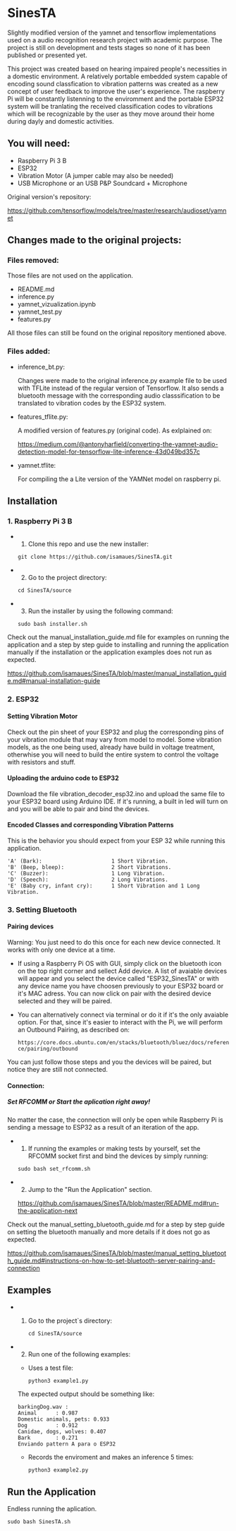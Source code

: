 # SinesTA
  Slightly modified version of the yamnet and tensorflow implementations used on a audio recognition research project with academic purpose. The project is still on development and tests stages so none of it has been published or presented yet.
  
  This project was created based on hearing impaired people's necessities in a domestic environment. A relatively portable embedded system capable of encoding sound classfication to vibration patterns was created as a new concept of user feedback to improve the user's experience. The raspberry Pi will be constantly listenning to the enviromment and the portable ESP32 system will be tranlating the received classification codes to vibrations which will be recognizable by the user as they move around their home during dayly and domestic activities.

## You will need:
- Raspberry Pi 3 B
- ESP32
- Vibration Motor (A jumper cable may also be needed)
- USB Microphone or an USB P&P Soundcard + Microphone

Original version's repository:

https://github.com/tensorflow/models/tree/master/research/audioset/yamnet

## Changes made to the original projects:
### Files removed:

Those files are not used on the application.
- README.md
- inference.py
- yamnet_vizualization.ipynb
- yamnet_test.py
- features.py

All those files can still be found on the original repository mentioned above.

### Files added:
- inference_bt.py:

  Changes were made to the original inference.py example file to be used with TFLite instead of the regular version of Tensorflow. It also sends a bluetooth message with the corresponding audio classsification to be translated to vibration codes by the ESP32 system.

- features_tflite.py:

  A modified version of features.py (original code). As exlplained on:
  
  https://medium.com/@antonyharfield/converting-the-yamnet-audio-detection-model-for-tensorflow-lite-inference-43d049bd357c

- yamnet.tflite:

  For compiling the a Lite version of the YAMNet model on raspberry pi.

## Installation

### 1. Raspberry Pi 3 B
- 1. Clone this repo and use the new installer:

   ```git clone https://github.com/isamaues/SinesTA.git```
 
- 2. Go to the project directory:

   ```cd SinesTA/source```

- 3. Run the installer by using the following command:

   ```sudo bash installer.sh```

Check out the manual_installation_guide.md file for examples on running the application and a step by step guide to installing and running the application manually if the installation or the application examples does not run as expected.

https://github.com/isamaues/SinesTA/blob/master/manual_installation_guide.md#manual-installation-guide

### 2. ESP32

#### Setting Vibration Motor
Check out the pin sheet of your ESP32 and plug the corresponding pins of your vibration module that may vary from model to model. Some vibration models, as the one being used, already have build in voltage treatment, otherwhise you will need to build the entire system to control the voltage with resistors and stuff.

#### Uploading the arduino code to ESP32

Download the file vibration_decoder_esp32.ino and upload the same file to your ESP32 board using Arduino IDE. If it's running, a built in led will turn on and you will be able to pair and bind the devices.

#### Encoded Classes and corresponding Vibration Patterns

This is the behavior you should expect from your ESP 32 while running this application.

```
'A' (Bark):                      1 Short Vibration.
'B' (Beep, bleep):               2 Short Vibrations.
'C' (Buzzer):                    1 Long Vibration.
'D' (Speech):                    2 Long Vibrations.
'E' (Baby cry, infant cry):      1 Short Vibration and 1 Long Vibration.
```

### 3. Setting Bluetooth

#### Pairing devices
Warning: You just need to do this once for each new device connected. It works with only one device at a time.

- If using a Raspberry Pi OS with GUI, simply click on the bluetooth icon on the top right corner and sellect Add device. A list of avaiable devices will appear and you select the device called "ESP32_SinesTA" or with any device name you have choosen previously to your ESP32 board or it's MAC adress. You can now click on pair with the desired device selected and they will be paired.

- You can alternatively connect via terminal or do it if it's the only avaiable option. For that, since it's easier to interact with the Pi, we will perform an Outbound Pairing, as described on:

   ```https://core.docs.ubuntu.com/en/stacks/bluetooth/bluez/docs/reference/pairing/outbound```

You can just follow those steps and you the devices will be paired, but notice they are still not connected.

#### Connection:
##### Set RFCOMM or Start the aplication right away!
No matter the case, the connection will only be open while Raspberry Pi is sending a message to ESP32 as a result of an iteration of the app.

- 1. If running the examples or making tests by yourself, set the RFCOMM socket first and bind the devices by simply running:

   ```sudo bash set_rfcomm.sh ```

- 2. Jump to the "Run the Application" section.

    https://github.com/isamaues/SinesTA/blob/master/README.md#run-the-application-next

Check out the manual_setting_bluetooth_guide.md for a step by step guide on setting the bluetooth manually and more details if it does not go as expected.

https://github.com/isamaues/SinesTA/blob/master/manual_setting_bluetooth_guide.md#instructions-on-how-to-set-bluetooth-server-pairing-and-connection

## Examples

- 1. Go to the project`s directory:

      ```cd SinesTA/source```

- 2. Run one of the following examples:

  - Uses a test file:
 
    ```python3 example1.py```
  
  The expected output should be something like:
  
  ```
  barkingDog.wav :
  Animal      : 0.987
  Domestic animals, pets: 0.933
  Dog         : 0.912
  Canidae, dogs, wolves: 0.407
  Bark        : 0.271
  Enviando pattern A para o ESP32
  ```
  
  - Records the enviroment and makes an inference 5 times:
  
    ```python3 example2.py```
  
## Run the Application
Endless running the aplication.
  
```sudo bash SinesTA.sh```
